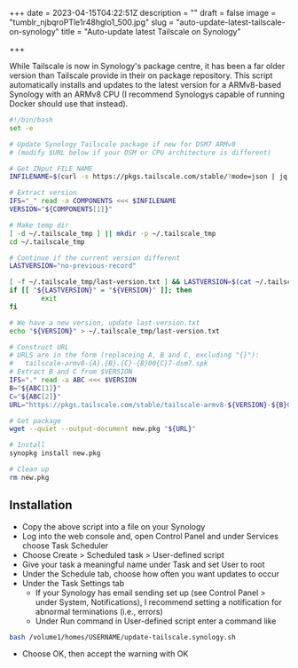 +++
date = 2023-04-15T04:22:51Z
description = ""
draft = false
image = "tumblr_njbqroPTle1r48hglo1_500.jpg"
slug = "auto-update-latest-tailscale-on-synology"
title = "Auto-update latest Tailscale on Synology"

+++


While Tailscale is now in Synology's package centre, it has been a far older version than Tailscale provide in their on package repository. This script automatically installs and updates to the latest version for a ARMv8-based Synology with an ARMv8 CPU (I recommend Synologys capable of running Docker should use that instead).

```bash
#!/bin/bash
set -e

# Update Synology Tailscale package if new for DSM7 ARMv8
# (modify $URL below if your DSM or CPU architecture is different)

# Get INput FILE NAME
INFILENAME=$(curl -s https://pkgs.tailscale.com/stable/?mode=json | jq .Tarballs.arm64)

# Extract version
IFS="_" read -a COMPONENTS <<< $INFILENAME
VERSION="${COMPONENTS[1]}"

# Make temp dir
[ -d ~/.tailscale_tmp ] || mkdir -p ~/.tailscale_tmp
cd ~/.tailscale_tmp

# Continue if the current version different
LASTVERSION="no-previous-record"

[ -f ~/.tailscale_tmp/last-version.txt ] && LASTVERSION=$(cat ~/.tailscale_tmp/last-version.txt)
if [[ "${LASTVERSION}" = "${VERSION}" ]]; then
        exit
fi

# We have a new version, update last-version.txt
echo "${VERSION}" > ~/.tailscale_tmp/last-version.txt

# Construct URL
# URLS are in the form (replaceing A, B and C, excluding "{}"):
#   tailscale-armv8-{A}.{B}.{C}-{B}00{C}7-dsm7.spk
# Extract B and C from $VERSION
IFS="." read -a ABC <<< $VERSION
B="${ABC[1]}"
C="${ABC[2]}"
URL="https://pkgs.tailscale.com/stable/tailscale-armv8-${VERSION}-${B}00${C}7-dsm7.spk"

# Get package
wget --quiet --output-document new.pkg "${URL}"

# Install
synopkg install new.pkg

# Clean up
rm new.pkg
```

## Installation

- Copy the above script into a file on your Synology
- Log into the web console and, open Control Panel and under Services choose Task Scheduler
- Choose Create > Scheduled task > User-defined script
- Give your task a meaningful name under Task and set User to root
- Under the Schedule tab, choose how often you want updates to occur
- Under the Task Settings tab
    - If your Synology has email sending set up (see Control Panel > under System, Notifications), I recommend setting a notification for abnormal terminations (i.e., errors)
    - Under Run command in User-defined script enter a command like

```bash
bash /volume1/homes/USERNAME/update-tailscale.synology.sh
```

- Choose OK, then accept the warning with OK



